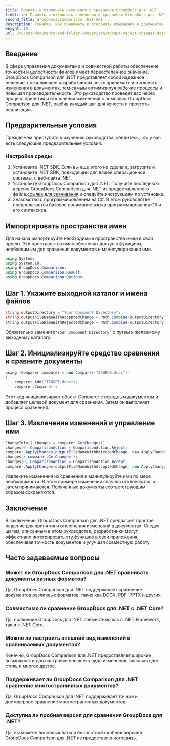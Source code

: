 ```yaml
---
title: Принять и отклонить изменения в сравнении GroupDocs для .NET
linktitle: Принять и отклонить изменения в сравнении GroupDocs для .NET
second_title: GroupDocs.Comparison .NET API
description: Узнайте, как принимать и отклонять изменения в документах с помощью GroupDocs Comparison for .NET. Оптимизируйте рабочие процессы с документами без особых усилий.
weight: 10
url: /ru/net/documents-and-folder-comparison/accept-reject-changes-dotnet/
---
```

## Введение
В сфере управления документами и совместной работы обеспечение точности и целостности файлов имеет первостепенное значение. GroupDocs Comparison для .NET представляет собой надежное решение, позволяющее разработчикам легко принимать и отклонять изменения в документах, тем самым оптимизируя рабочие процессы и повышая производительность. Это руководство проведет вас через процесс принятия и отклонения изменений с помощью GroupDocs Comparison для .NET, разбив каждый шаг для ясности и простоты реализации.
## Предварительные условия
Прежде чем приступить к изучению руководства, убедитесь, что у вас есть следующие предварительные условия:
### Настройка среды
1. Установите .NET SDK. Если вы еще этого не сделали, загрузите и установите .NET SDK, подходящий для вашей операционной системы, с веб-сайта .NET.
2.  Установите GroupDocs Comparison для .NET. Получите последнюю версию GroupDocs Comparison для .NET из предоставленного файла.[ссылка для скачивания](https://releases.groupdocs.com/comparison/net/) и следуйте инструкциям по установке.
3. Знакомство с программированием на C#. В этом руководстве предполагается базовое понимание языка программирования C# и его синтаксиса.

## Импортировать пространства имен
Для начала импортируйте необходимые пространства имен в свой проект. Эти пространства имен обеспечат доступ к функциям, необходимым для сравнения документов и манипулирования ими.

```csharp
using System;
using System.IO;
using GroupDocs.Comparison;
using GroupDocs.Comparison.Result;
using GroupDocs.Comparison.Options;
```
## Шаг 1. Укажите выходной каталог и имена файлов
```csharp
string outputDirectory = "Your Document Directory";
string outputFileNameWithAcceptedChange = Path.Combine(outputDirectory, "RESULT_WITH_ACCEPTED_CHANGE.docx");
string outputFileNameWithRejectedChange = Path.Combine(outputDirectory, "RESULT_WITH_REJECTED_CHANGE.docx");
```
 Обязательно замените`"Your Document Directory"` с путем к желаемому выходному каталогу.
## Шаг 2. Инициализируйте средство сравнения и сравните документы
```csharp
using (Comparer comparer = new Comparer("SOURCE.docx"))
{
    comparer.Add("TARGET.docx");
    comparer.Compare();
```
Этот код инициализирует объект Comparer с исходным документом и добавляет целевой документ для сравнения. Затем он выполняет процесс сравнения.
## Шаг 3. Извлечение изменений и управление ими
```csharp
ChangeInfo[] changes = comparer.GetChanges();
changes[0].ComparisonAction = ComparisonAction.Reject;
comparer.ApplyChanges(outputFileNameWithRejectedChange, new ApplyChangeOptions { Changes = changes, SaveOriginalState = true });
changes = comparer.GetChanges();
changes[0].ComparisonAction = ComparisonAction.Accept;
comparer.ApplyChanges(outputFileNameWithAcceptedChange, new ApplyChangeOptions { Changes = changes });
```
Извлеките изменения из сравнения и манипулируйте ими по мере необходимости. В этом примере изменения сначала отклоняются, а затем принимаются. Полученные документы соответствующим образом сохраняются.

## Заключение
В заключение, GroupDocs Comparison для .NET предлагает простое решение для принятия и отклонения изменений в документах. Следуя шагам, описанным в этом руководстве, разработчики могут эффективно интегрировать эту функцию в свои приложения, обеспечивая точность документов и улучшая совместную работу.
## Часто задаваемые вопросы
### Может ли GroupDocs Comparison для .NET сравнивать документы разных форматов?
Да, GroupDocs Comparison для .NET поддерживает сравнение документов различных форматов, таких как DOCX, PDF, PPTX и других.
### Совместимо ли сравнение GroupDocs для .NET с .NET Core?
Да, сравнение GroupDocs для .NET совместимо как с .NET Framework, так и с .NET Core.
### Можно ли настроить внешний вид изменений в сравниваемых документах?
Конечно, GroupDocs Comparison для .NET предоставляет широкие возможности для настройки внешнего вида изменений, включая цвет, стиль и многое другое.
### Поддерживает ли GroupDocs Comparison для .NET сравнение многостраничных документов?
Да, GroupDocs Comparison для .NET поддерживает точное и достоверное сравнение многостраничных документов.
### Доступна ли пробная версия для сравнения GroupDocs для .NET?
 Да, вы можете воспользоваться бесплатной пробной версией GroupDocs Comparison для .NET из предоставленного[связь](https://releases.groupdocs.com/).